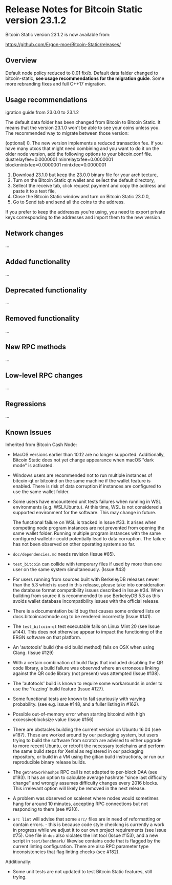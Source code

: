 # Release Notes for Bitcoin Static version 23.1.2

Bitcoin Static version 23.1.2 is now available from:

  <https://github.com/Ergon-moe/Bitcoin-Static/releases/>

## Overview

Default node policy reduced to 0.01 fix/b. Default data falder changed to bitcoin-static, **see usage recommendations for the migration guide**. Some more rebranding fixes and full C++17 migration.



## Usage recommendations

igration guide from 23.0.0 to 23.1.2

The default data folder has been changed from Bitcoin to Bitcoin Static. It means that the version 23.1.0 won't be able to see your coins unless you. The recommended way to migrate between those version:

(optional)
0. The new version implements a reduced transaction fee. If you have many utxos that might need combining and you want to do it on the older node version, add the following options to your bitcoin.conf file.
dustrelayfee=0.0000001
minrelaytxfee=0.0000001
blockmintxfee=0.0000001
mintxfee=0.0000001

1. Download 23.1.0 but keep the 23.0.0 binary file for your architecture,
2. Turn on the Bitcoin Static qt wallet and sellect the default directory,
3. Sellect the receive tab, click request payment and copy the address and paste it to a text file,
4. Close the Bitcoin Static window and turn on Bitcoin Static 23.0.0,
3. Go to Send tab and send all the coins to the address.

If you prefer to keep the addresses you're using, you need to export private keys corresponding to the addresses and import them to the new version.

## Network changes

...


## Added functionality

...


## Deprecated functionality

...


## Removed functionality

...


## New RPC methods

...


## Low-level RPC changes

...


## Regressions

...


## Known Issues

Inherited from Bitcoin Cash Node:

- MacOS versions earlier than 10.12 are no longer supported. Additionally,
  Bitcoin Static does not yet change appearance when macOS "dark mode"
  is activated.

- Windows users are recommended not to run multiple instances of bitcoin-qt
  or bitcoind on the same machine if the wallet feature is enabled.
  There is risk of data corruption if instances are configured to use the same
  wallet folder.

- Some users have encountered unit tests failures when running in WSL
  environments (e.g. WSL/Ubuntu).  At this time, WSL is not considered a
  supported environment for the software. This may change in future.

  The functional failure on WSL is tracked in Issue #33.
  It arises when competing node program instances are not prevented from
  opening the same wallet folder. Running multiple program instances with
  the same configured walletdir could potentially lead to data corruption.
  The failure has not been observed on other operating systems so far.

- `doc/dependencies.md` needs revision (Issue #65).

- `test_bitcoin` can collide with temporary files if used by more than
  one user on the same system simultaneously. (Issue #43)

- For users running from sources built with BerkeleyDB releases newer than
  the 5.3 which is used in this release, please take into consideration
  the database format compatibility issues described in Issue #34.
  When building from source it is recommended to use BerkeleyDB 5.3 as this
  avoids wallet database incompatibility issues with the official release.

- There is a documentation build bug that causes some ordered lists on
  docs.bitcoincashnode.org to be rendered incorrectly (Issue #141).

- The `test_bitcoin-qt` test executable fails on Linux Mint 20
  (see Issue #144). This does not otherwise appear to impact the functioning
  of the ERGN software on that platform.

- An 'autotools' build (the old build method) fails on OSX when using Clang.
  (Issue #129)

- With a certain combination of build flags that included disabling
  the QR code library, a build failure was observed where an erroneous
  linking against the QR code library (not present) was attempted (Issue #138).

- The 'autotools' build is known to require some workarounds in order to
  use the 'fuzzing' build feature (Issue #127).

- Some functional tests are known to fail spuriously with varying probability.
  (see e.g. issue #148, and a fuller listing in #162).

- Possible out-of-memory error when starting bitcoind with high excessiveblocksize
  value (Issue #156)

- There are obstacles building the current version on Ubuntu 16.04 (see #187).
  These are worked around by our packaging system, but users trying to build
  the software from scratch are advised to either upgrade to more recent Ubuntu,
  or retrofit the necessary toolchains and perform the same build steps for
  Xenial as registered in our packaging repository, or build in a VM using
  the gitian build instructions, or run our reproducible binary release builds.

- The `getnetworkhashps` RPC call is not adapted to per-block DAA (see #193).
  It has an option to calculate average hashrate "since last difficulty change"
  and wrongly assumes difficulty changes every 2016 blocks. This irrelevant
  option will likely be removed in the next release.

- A problem was observed on scalenet where nodes would sometimes hang for
  around 10 minutes, accepting RPC connections but not responding to them
  (see #210).

- `arc lint` will advise that some `src/` files are in need of reformatting
  or contain errors. - this is because code style checking is currently a work in
  progress while we adjust it to our own project requirements (see Issue #75).
  One file in `doc` also violates the lint tool (Issue #153), and a new
  script in `test/benchmark/` likewise contains code that is flagged by
  the current linting configuration. There are also RPC parameter type
  inconsistencies that flag linting checks (see #182).

Additionally:

- Some unit tests are not updated to test Bitcoin Static features, still trying.




